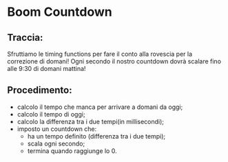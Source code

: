 # Boom Countdown
## Traccia:
Sfruttiamo le timing functions per fare il conto alla rovescia per la correzione di domani!
Ogni secondo il nostro countdown dovrà scalare fino alle 9:30 di domani mattina!
## Procedimento:
- calcolo il tempo che manca per arrivare a domani da oggi;
- calcolo il tempo di oggi;
- calcolo la differenza tra i due tempi(in millisecondi);
- imposto un countdown che:
  - ha un tempo definito (differenza tra i due tempi);
  - scala ogni secondo;
  - termina quando raggiunge lo 0.